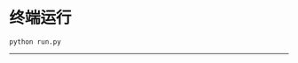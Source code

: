 # 终端运行

```shell
python run.py
```
*********************************************************************************************************************************************************************************************************************************************************************************************************************************************************************************************************************************************************************************************************************************************************************************************************************************************************************************************************************************************************************************************************************************************************************************************************************************************************************************************************************************************************************************************************